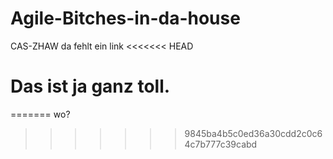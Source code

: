 # Agile-Bitches-in-da-house
CAS-ZHAW
da fehlt ein link
<<<<<<< HEAD
# Das ist ja ganz toll. 
=======
wo?
>>>>>>> 9845ba4b5c0ed36a30cdd2c0c64c7b777c39cabd
